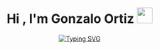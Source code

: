 <center>
<h1 align="center"><b>Hi , I'm Gonzalo Ortiz </b><img src="https://media.giphy.com/media/hvRJCLFzcasrR4ia7z/giphy.gif" width="35"></h1>

<p align="center">
<a href="https://git.io/typing-svg"><img src="https://readme-typing-svg.herokuapp.com?font=Fira+Code&size=22&pause=1000&color=307B3C&width=435&lines=I'm+a+Software+Student+%F0%9F%93%9A;Active+learner+and+researcher%F0%9F%95%B5%EF%B8%8F%E2%80%8D%E2%99%82%EF%B8%8F;Love+to+learn+new+stuff+%F0%9F%92%9A" alt="Typing SVG" /></a>
</p>
</center>

<br>
